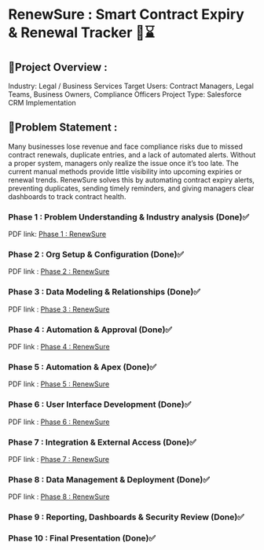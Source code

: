# RenewSure : Smart Contract Expiry & Renewal Tracker 🔄️⌛ 

## 🔗Project Overview :
Industry: Legal / Business Services
Target Users: Contract Managers, Legal Teams, Business Owners, Compliance Officers
Project Type: Salesforce CRM Implementation

## 🔗Problem Statement :
Many businesses lose revenue and face compliance risks due to missed contract renewals,
duplicate entries, and a lack of automated alerts. Without a proper system, managers only realize
the issue once it’s too late. The current manual methods provide little visibility into upcoming
expiries or renewal trends.
RenewSure solves this by automating contract expiry alerts, preventing duplicates, sending timely
reminders, and giving managers clear dashboards to track contract health.

### Phase 1 : Problem Understanding & Industry analysis (Done)✅
PDF link: [Phase 1 : RenewSure](Completion/RenewSure_Phase1_.pdf)
### Phase 2 : Org Setup & Configuration (Done)✅
PDF link : [Phase 2 : RenewSure](Completion/Phase2_completed.pdf)
### Phase 3 : Data Modeling & Relationships (Done)✅
PDF link : [Phase 3 : RenewSure](Completion/Phase3_Completed.pdf)
### Phase 4 :  Automation & Approval  (Done)✅
PDF link : [Phase 4 : RenewSure](Completion/Phase4_Completed.pdf)
### Phase 5 : Automation & Apex  (Done)✅
PDF link : [Phase 5 : RenewSure](Completion/Phase5_Automation_Apex_Documentation.pdf)
### Phase 6 : User Interface Development  (Done)✅
PDF link : [Phase 6 : RenewSure](Completion/Phase6_Completion.pdf)
### Phase 7 : Integration & External Access  (Done)✅
PDF link : [Phase 7 : RenewSure](Completion/Phase_7_Integration_External_Access.pdf)
### Phase 8 : Data Management & Deployment  (Done)✅
PDF link : [Phase 8 : RenewSure](Completion/Phase8_Completion.pdf)
### Phase 9 : Reporting, Dashboards & Security Review (Done)✅
### Phase 10 : Final Presentation (Done)✅


